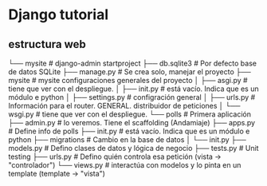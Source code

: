 # Django tutorial

## estructura web
└── mysite # django-admin startproject ├── db.sqlite3 # Por defecto base de datos SQLite ├── manage.py # Se crea solo, manejar el proyecto ├── mysite # mysite configuraciones generales del proyecto │   ├── asgi.py # tiene que ver con el despliegue. │   ├── init.py # está vacío. Indica que es un módulo e python │   ├── settings.py # configración general │   ├── urls.py # Información para el router. GENERAL. distribuidor de peticiones │   └── wsgi.py # tiene que ver con el despliegue. └── polls # Primera aplicación ├── admin.py # lo veremos. Tiene el scaffolding (Andamiaje) ├── apps.py # Define info de polls ├── init.py # está vacío. Indica que es un módulo e python ├── migrations # Cambio en la base de datos │   └── init.py ├── models.py # Defino clases de datos y lógica de negocio ├── tests.py # Unit testing ├── urls.py # Defino quién controla esa petición (vista -> "controlador") └── views.py # interactúa con modelos y lo pinta en un template (template -> "vista")